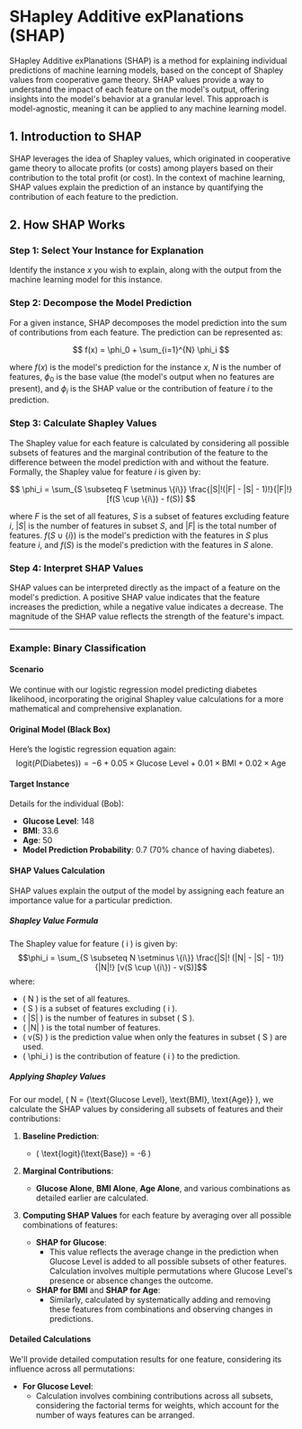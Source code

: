 # SHapley Additive exPlanations (SHAP)

SHapley Additive exPlanations (SHAP) is a method for explaining individual predictions of machine learning models, based on the concept of Shapley values from cooperative game theory. SHAP values provide a way to understand the impact of each feature on the model's output, offering insights into the model's behavior at a granular level. This approach is model-agnostic, meaning it can be applied to any machine learning model.

## 1. Introduction to SHAP

SHAP leverages the idea of Shapley values, which originated in cooperative game theory to allocate profits (or costs) among players based on their contribution to the total profit (or cost). In the context of machine learning, SHAP values explain the prediction of an instance by quantifying the contribution of each feature to the prediction.

## 2. How SHAP Works

### Step 1: Select Your Instance for Explanation

Identify the instance $x$ you wish to explain, along with the output from the machine learning model for this instance.

### Step 2: Decompose the Model Prediction

For a given instance, SHAP decomposes the model prediction into the sum of contributions from each feature. The prediction can be represented as:

$$
f(x) = \phi_0 + \sum_{i=1}^{N} \phi_i
$$

where $f(x)$ is the model's prediction for the instance $x$, $N$ is the number of features, $\phi_0$ is the base value (the model's output when no features are present), and $\phi_i$ is the SHAP value or the contribution of feature $i$ to the prediction.

### Step 3: Calculate Shapley Values

The Shapley value for each feature is calculated by considering all possible subsets of features and the marginal contribution of the feature to the difference between the model prediction with and without the feature. Formally, the Shapley value for feature $i$ is given by:

$$
\phi_i = \sum_{S \subseteq F \setminus \{i\}} \frac{|S|!(|F| - |S| - 1)!}{|F|!} [f(S \cup \{i\}) - f(S)]
$$

where $F$ is the set of all features, $S$ is a subset of features excluding feature $i$, $|S|$ is the number of features in subset $S$, and $|F|$ is the total number of features. $f(S \cup \{i\})$ is the model's prediction with the features in $S$ plus feature $i$, and $f(S)$ is the model's prediction with the features in $S$ alone.

### Step 4: Interpret SHAP Values

SHAP values can be interpreted directly as the impact of a feature on the model's prediction. A positive SHAP value indicates that the feature increases the prediction, while a negative value indicates a decrease. The magnitude of the SHAP value reflects the strength of the feature's impact.


---

### Example: Binary Classification

#### Scenario
We continue with our logistic regression model predicting diabetes likelihood, incorporating the original Shapley value calculations for a more mathematical and comprehensive explanation.

#### Original Model (Black Box)
Here’s the logistic regression equation again:
$$
\text{logit}(P(\text{Diabetes})) = -6 + 0.05 \times \text{Glucose Level} + 0.01 \times \text{BMI} + 0.02 \times \text{Age}
$$

#### Target Instance
Details for the individual (Bob):
- **Glucose Level**: 148
- **BMI**: 33.6
- **Age**: 50
- **Model Prediction Probability**: 0.7 (70% chance of having diabetes).

#### SHAP Values Calculation
SHAP values explain the output of the model by assigning each feature an importance value for a particular prediction.

##### Shapley Value Formula
The Shapley value for feature \( i \) is given by:
$$\phi_i = \sum_{S \subseteq N \setminus \{i\}} \frac{|S|! (|N| - |S| - 1)!}{|N|!} [v(S \cup \{i\}) - v(S)]$$
where:
- \( N \) is the set of all features.
- \( S \) is a subset of features excluding \( i \).
- \( |S| \) is the number of features in subset \( S \).
- \( |N| \) is the total number of features.
- \( v(S) \) is the prediction value when only the features in subset \( S \) are used.
- \( \phi_i \) is the contribution of feature \( i \) to the prediction.

##### Applying Shapley Values
For our model, \( N = \{\text{Glucose Level}, \text{BMI}, \text{Age}\} \), we calculate the SHAP values by considering all subsets of features and their contributions:

1. **Baseline Prediction**:
   - \( \text{logit}(\text{Base}) = -6 \)

2. **Marginal Contributions**:
   - **Glucose Alone**, **BMI Alone**, **Age Alone**, and various combinations as detailed earlier are calculated.

3. **Computing SHAP Values** for each feature by averaging over all possible combinations of features:
   - **SHAP for Glucose**:
     - This value reflects the average change in the prediction when Glucose Level is added to all possible subsets of other features. Calculation involves multiple permutations where Glucose Level's presence or absence changes the outcome.
   - **SHAP for BMI** and **SHAP for Age**:
     - Similarly, calculated by systematically adding and removing these features from combinations and observing changes in predictions.

#### Detailed Calculations
We'll provide detailed computation results for one feature, considering its influence across all permutations:

- **For Glucose Level**:
  - Calculation involves combining contributions across all subsets, considering the factorial terms for weights, which account for the number of ways features can be arranged.